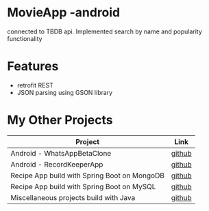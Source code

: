 # MovieApp -android
connected to TBDB api. Implemented search by name and popularity functionality

# Features
- retrofit REST
- JSON parsing using GSON library

# My Other Projects

| Project | Link |
|------|-------|
| Android - WhatsAppBetaClone  | [github](https://github.com/igorek1955/whatsapp-beta-android) | Firebase
| Android - RecordKeeperApp  | [github](https://github.com/igorek1955/record-keeper-android) | Android SDK
| Recipe App build with Spring Boot on MongoDB | [github](https://github.com/igorek1955/recipeapp-spring-mongoDB) | Spring Boot/Mongo
| Recipe App build with Spring Boot on MySQL |[github](https://github.com/igorek1955/recipeapp-spring-mysql) | Spring Boot/MySQL
| Miscellaneous projects build with Java  | [github](https://github.com/igorek1955/little-projects) | Java Core
